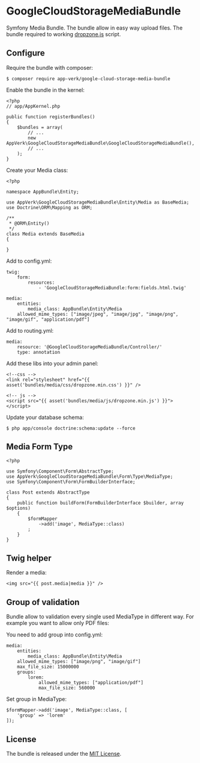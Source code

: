 # GoogleCloudStorageMediaBundle

Symfony Media Bundle. The bundle allow in easy way upload files. The bundle required to working [dropzone.js](http://www.dropzonejs.com/) script.

## Configure

Require the bundle with composer:

    $ composer require app-verk/google-cloud-storage-media-bundle

Enable the bundle in the kernel:

    <?php
    // app/AppKernel.php

    public function registerBundles()
    {
        $bundles = array(
            // ...
            new AppVerk\GoogleCloudStorageMediaBundle\GoogleCloudStorageMediaBundle(),
            // ...
        );
    }

Create your Media class:
    
    <?php
    
    namespace AppBundle\Entity;
    
    use AppVerk\GoogleCloudStorageMediaBundle\Entity\Media as BaseMedia;
    use Doctrine\ORM\Mapping as ORM;
    
    /**
     * @ORM\Entity()
     */
    class Media extends BaseMedia
    {
    
    }
    
Add to config.yml:

    twig:
        form:
            resources:
                - 'GoogleCloudStorageMediaBundle:form:fields.html.twig'
                
    media:
        entities:
            media_class: AppBundle\Entity\Media
        allowed_mime_types: ["image/jpeg", "image/jpg", "image/png", "image/gif", "application/pdf"]
        
Add to routing.yml:

    media:
        resource: '@GoogleCloudStorageMediaBundle/Controller/'
        type: annotation
                
Add these libs into your admin panel:

    <!--css -->
    <link rel="stylesheet" href="{{ asset('bundles/media/css/dropzone.min.css') }}" />
    
    <!-- js -->
    <script src="{{ asset('bundles/media/js/dropzone.min.js') }}"></script>

Update your database schema:

    $ php app/console doctrine:schema:update --force
    
## Media Form Type

    <?php
    
    use Symfony\Component\Form\AbstractType;
    use AppVerk\GoogleCloudStorageMediaBundle\Form\Type\MediaType;
    use Symfony\Component\Form\FormBuilderInterface;
    
    class Post extends AbstractType
    {
        public function buildForm(FormBuilderInterface $builder, array $options)
        {
            $formMapper
                ->add('image', MediaType::class)
            ;
        }
    }
    
## Twig helper

Render a media:

    <img src="{{ post.media|media }}" />

## Group of validation

Bundle allow to validation every single used MediaType in different way. For example you want to allow only PDF files: 

You need to add group into config.yml:

    media:
        entities:
            media_class: AppBundle\Entity\Media
        allowed_mime_types: ["image/png", "image/gif"]
        max_file_size: 15000000
        groups:
            lorem:
                allowed_mime_types: ["application/pdf"]
                max_file_size: 560000

Set group in MediaType:
    
    $formMapper->add('image', MediaType::class, [
        'group' => 'lorem'
    ]);

## License

The bundle is released under the [MIT License](LICENSE).

